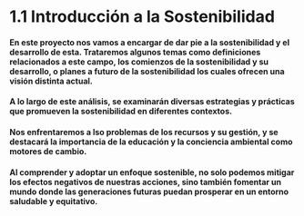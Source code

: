# 1.1 Introducción a la Sostenibilidad 
 
#### En este proyecto nos vamos a encargar de dar pie a la sostenibilidad y el desarrollo de esta. Trataremos algunos temas como definiciones relacionados a este campo, los comienzos de la sostenibilidad y su desarrollo, o planes a futuro de la sostenibilidad los cuales ofrecen una visión distinta actual.

#### A lo largo de este análisis, se examinarán diversas estrategias y prácticas que promueven la sostenibilidad en diferentes contextos. 

#### Nos enfrentaremos a lso problemas de los recursos y su gestión, y se destacará la importancia de la educación y la conciencia ambiental como motores de cambio. 

#### Al comprender y adoptar un enfoque sostenible, no solo podemos mitigar los efectos negativos de nuestras acciones, sino también fomentar un mundo donde las generaciones futuras puedan prosperar en un entorno saludable y equitativo.
